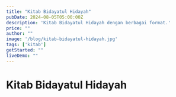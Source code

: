 ```yaml
---
title: "Kitab Bidayatul Hidayah"
pubDate: 2024-08-05T05:00:00Z
description: 'Kitab Bidayatul Hidayah dengan berbagai format.'
price: ""
author: ""
image: '/blog/kitab-bidayatul-hidayah.jpg'
tags: ['kitab']
getStarted: ""
liveDemo: ""
---
```


# Kitab Bidayatul Hidayah